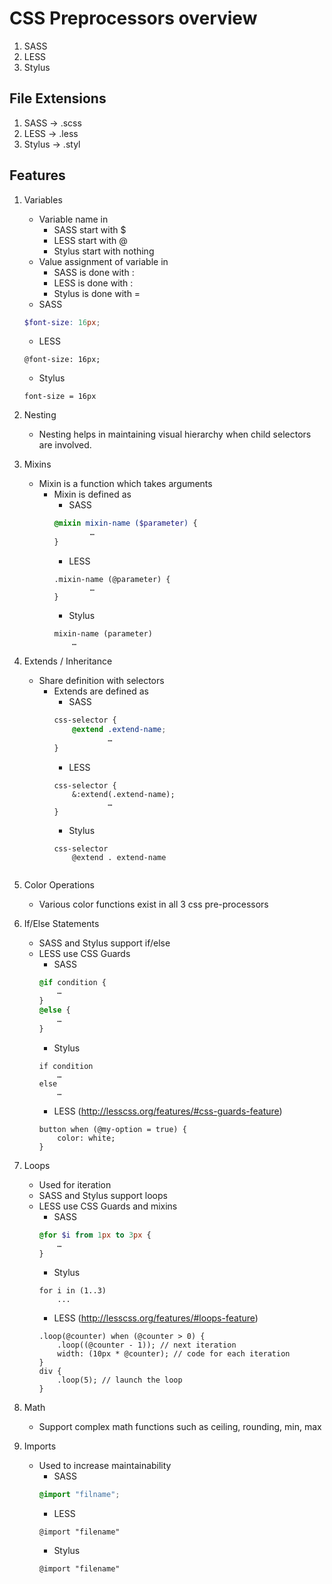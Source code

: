 CSS Preprocessors overview
==========================
1. SASS
2. LESS
3. Stylus

File Extensions
---------------------
1. SASS -> .scss
2. LESS -> .less
3. Stylus -> .styl

Features
---------------------
1. Variables
    * Variable name in
        - SASS start with $
        - LESS start with @
	    - Stylus start with nothing
    * Value assignment of variable in
        - SASS is done with :
        - LESS is done with :
        - Stylus is done with = 
    * SASS
    ```scss
    $font-size: 16px;
    ```
    * LESS
    ```less
    @font-size: 16px;
    ```
    * Stylus
    ```styl
    font-size = 16px
    ```

2. Nesting
    * Nesting helps in maintaining visual hierarchy when child selectors are involved.

3. Mixins
    * Mixin is a function which takes arguments
        * Mixin is defined as 
            * SASS
            ```scss
            @mixin mixin-name ($parameter) {
	                …
            }
            ```
            * LESS
            ```less
            .mixin-name (@parameter) {
                	…
            }
            ```
            * Stylus
            ```styl
            mixin-name (parameter)
	            …
            ```

4. Extends / Inheritance
    * Share definition with selectors
    	* Extends are defined as
	        * SASS
	        ```scss
	        css-selector {
			    @extend .extend-name;
			            …
	        }
	        ```
	        * LESS
	        ```less
	        css-selector {
			    &:extend(.extend-name);
			            …
	        }
	        ```
	        * Stylus
	        ```styl
	        css-selector
		        @extend . extend-name
		```

5. Color Operations
    * Various color functions exist in all 3 css pre-processors

6. If/Else Statements
    * SASS and Stylus support if/else
    * LESS use CSS Guards
        * SASS
        ```scss
        @if condition {
	        …
        }
        @else {
	        …
        }
        ```
        * Stylus
        ```styl
        if condition
    	    …
        else
    	    …
        ```
        * LESS (http://lesscss.org/features/#css-guards-feature)
        ```less
        button when (@my-option = true) {
            color: white;
        }
        ```
        
7. Loops
    * Used for iteration
    * SASS and Stylus support loops
    * LESS use CSS Guards and mixins
        * SASS
        ```scss
        @for $i from 1px to 3px {
	        …
        }
        ```
        * Stylus
        ```styl
        for i in (1..3)
            ...
        ```
        * LESS (http://lesscss.org/features/#loops-feature)
        ```less
        .loop(@counter) when (@counter > 0) { 
            .loop((@counter - 1)); // next iteration 
            width: (10px * @counter); // code for each iteration 
        } 
        div { 
            .loop(5); // launch the loop 
        }
        ```
        
8. Math
    * Support complex math functions such as ceiling, rounding, min, max

9. Imports
    * Used to increase maintainability
        * SASS
        ```scss
        @import "filname";
        ```
        * LESS
        ```less
        @import "filename"
        ```
        * Stylus
        ```styl
        @import "filename"
        ```
